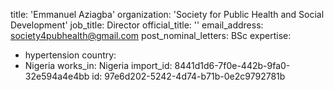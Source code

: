 title: 'Emmanuel Aziagba'
organization: 'Society for Public Health and Social Development'
job_title: Director
official_title: ''
email_address: society4pubhealth@gmail.com
post_nominal_letters: BSc
expertise:
  - hypertension
country:
  - Nigeria
works_in: Nigeria
import_id: 8441d1d6-7f0e-442b-9fa0-32e594a4e4bb
id: 97e6d202-5242-4d74-b71b-0e2c9792781b
